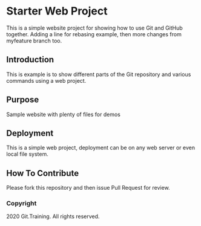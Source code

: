 # Starter Web Project

This is a simple website project for showing how to use Git and GitHub together. Adding a line for rebasing example, then more changes from myfeature branch too.

## Introduction

This is example is to show different parts of the Git repository and various commands using a web project.

## Purpose

Sample website with plenty of files for demos

## Deployment

This is a simple web project, deployment can be on any web server or even local file system.

## How To Contribute

Please fork this repository and then issue Pull Request for review.

### Copyright

2020 Git.Training. All rights reserved.